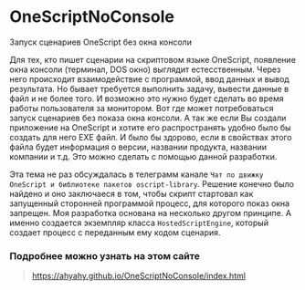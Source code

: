 # OneScriptNoConsole
Запуск сценариев OneScript без окна консоли

Для тех, кто пишет сценарии на скриптовом языке OneScript, появление окна консоли (терминал, DOS окно) выглядит естесственным. Через него происходит взаимодействие с программой, ввод данных и вывод результата. Но бывает требуется выполнить задачу, вывести данные в файл и не более того. И возможно это нужно будет сделать во время работы пользователя за монитором. Вот где может потребоваться запуск сценариев без показа окна консоли.
А так же если Вы создали приложение на OneScript и хотите его распространять удобно было бы создать для него EXE файл. И было бы здорово, если в свойствах этого файла будет информация о версии, названии продукта, названии компании и т.д. Это можно сделать с помощью данной разработки.

Эта тема не раз обсуждалась в телеграмм канале `Чат по движку OneScript и библиотеке пакетов oscript-library`. Решение конечно было найдено и оно заключаеся в том, чтобы скрипт стартовал как запущенный сторонней программой процесс, для которого показ окна запрещен. Моя разработка основана на несколько другом принципе. А именно создается экземпляр класса `HostedScriptEngine`, который создает процесс с переданным ему кодом сценария.

### Подробнее можно узнать на этом сайте

> <https://ahyahy.github.io/OneScriptNoConsole/index.html>
